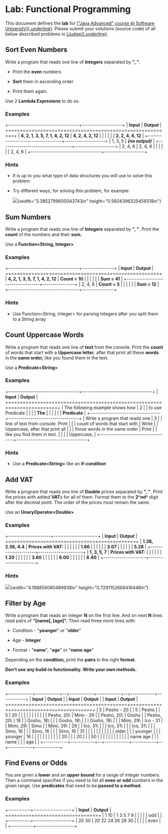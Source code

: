 Lab: Functional Programming
===========================

This document defines the **lab** for [[\"Java Advanced\" course @
Software
University]{.underline}](https://softuni.bg/modules/59/java-advanced).
Please submit your solutions (source code) of all below described
problems in
[[Judge]{.underline}](https://judge.softuni.bg/Contests/1513/Functional-Programming-Lab).

Sort Even Numbers
-----------------

Write a program that reads one line of **Integers** separated by **\",
\"**.

-   Print the **even** numbers

-   **Sort** them in ascending order

-   Print them again.

Use 2 **Lambda Expresions** to do so.

### Examples

+-----------------------------------+--------------------+
| **Input**                         | **Output**         |
+===================================+====================+
| **4, 2, 1, 3, 5, 7, 1, 4, 2, 12** | **4, 2, 4, 2, 12** |
|                                   |                    |
|                                   | **2, 2, 4, 4, 12** |
+-----------------------------------+--------------------+
| 1, 3, 5                           | ***(no output)***  |
+-----------------------------------+--------------------+
| 2, 4, 6                           | 2, 4, 6            |
|                                   |                    |
|                                   | 2, 4, 6            |
+-----------------------------------+--------------------+

### Hints

-   It is up to you what type of data structures you will use to solve
    this problem

-   Try different ways, for solving this problem, for example:

    ![](media/image1.png){width="3.3852799650043743in"
    height="0.5604396325459318in"}

Sum Numbers
-----------

Write a program that reads one line of **Integers** separated by **\",
\"**. Print the **count** of the numbers and their **sum.**

Use a **Function\<String, Integer\>**

### Examples

+-----------------------------------+----------------+
| **Input**                         | **Output**     |
+===================================+================+
| **4, 2, 1, 3, 5, 7, 1, 4, 2, 12** | **Count = 10** |
|                                   |                |
|                                   | **Sum = 41**   |
+-----------------------------------+----------------+
| 2, 4, 6                           | **Count = 3**  |
|                                   |                |
|                                   | **Sum = 12**   |
+-----------------------------------+----------------+

### Hints

-   Use Function\<String, Integer\> for parsing integers after you split
    them to a String array

Count Uppercase Words
---------------------

Write a program that reads one line of **text** from the console. Print
the **count** of words that start with a **Uppercase letter**, after
that print all these **words** in the **same order,** like you found
them in the text.

Use a **Predicate\<String\>**

### Examples

+-----------------------------------+-----------------------------------+
| **Input**                         | **Output**                        |
+===================================+===================================+
| The following example shows how   | 2                                 |
| to use Predicate                  |                                   |
|                                   | **The**                           |
|                                   |                                   |
|                                   | **Predicate**                     |
+-----------------------------------+-----------------------------------+
| Write a program that reads one    | 3                                 |
| line of text from console. Print  |                                   |
| count of words that start with    | Write                             |
| Uppercase, after that print all   |                                   |
| those words in the same order     | Print                             |
| like you find them in text.       |                                   |
|                                   | Uppercase,                        |
+-----------------------------------+-----------------------------------+

### Hints

-   Use a **Predicate\<String\>** like an **if-condition**

Add VAT
-------

Write a program that reads one line of **Double** prices separated by
**\", \"**. Print the prices with added **VAT**s for all of them. Format
them to the **2^nd^** digit after the decimal point. The order of the
prices must remain the same.

Use an **UnaryOperator\<Double\>**

### Examples

+---------------------+----------------------+
| **Input**           | **Output**           |
+=====================+======================+
| **1.38, 2.56, 4.4** | **Prices with VAT:** |
|                     |                      |
|                     | **1.66**             |
|                     |                      |
|                     | **3.07**             |
|                     |                      |
|                     | **5.28**             |
+---------------------+----------------------+
| **1, 3, 5, 7**      | **Prices with VAT:** |
|                     |                      |
|                     | **1.20**             |
|                     |                      |
|                     | **3.60**             |
|                     |                      |
|                     | **6.00**             |
|                     |                      |
|                     | **8.40**             |
+---------------------+----------------------+

### Hints

![](media/image2.png){width="4.198856080489938in"
height="0.7291152668416448in"}

Filter by Age
-------------

Write a program that reads an integer **N** on the first line. And on
next **N** lines read pairs of **\"\[name\], \[age\]\".** Then read
three more lines with:

-   Condition - \"**younger**\" or \"**older**\"

-   Age - **Integer**

-   Format - \"**name**\", \"**age**\" or \"**name age**\"

Depending on the **condition,** print the **pairs** in the right
**format**.

**Don't use any build-in functionality. Write your own methods.**

### Examples

+------------+------------+--+------------+------------+--+------------+------------+
| **Input**  | **Output** |  | **Input**  | **Output** |  | **Input**  | **Output** |
+============+============+==+============+============+==+============+============+
| 5          | Pesho - 20 |  | 5          | Pesho      |  | 5          | 20         |
|            |            |  |            |            |  |            |            |
| Pesho, 20\ | Mimi - 29  |  | Pesho, 20\ | Gosho      |  | Pesho, 20\ | 18         |
| Gosho, 18\ |            |  | Gosho, 18\ |            |  | Gosho, 18\ |            |
| Mimi, 29\  | Ico - 31   |  | Mimi, 29\  | Simo       |  | Mimi, 29\  | 29         |
| Ico, 31\   |            |  | Ico, 31\   |            |  | Ico, 31\   |            |
| Simo, 16   |            |  | Simo, 16   |            |  | Simo, 16   | 31         |
|            |            |  |            |            |  |            |            |
| older      |            |  | younger    |            |  | younger    | 16         |
|            |            |  |            |            |  |            |            |
| 20         |            |  | 20         |            |  | 50         |            |
|            |            |  |            |            |  |            |            |
| name age   |            |  | name       |            |  | age        |            |
+------------+------------+--+------------+------------+--+------------+------------+

Find Evens or Odds
------------------

You are given a **lower** and an **upper** **bound** for a range of
integer numbers. Then a command specifies if you need to list all
**even** **or** **odd** numbers in the given range. Use **predicates**
that need to be **passed to a method.**

### Examples

+-----------+-------------------+
| **Input** | **Output**        |
+===========+===================+
| 1 10      | 1 3 5 7 9         |
|           |                   |
| odd       |                   |
+-----------+-------------------+
| 20 30     | 20 22 24 26 28 30 |
|           |                   |
| even      |                   |
+-----------+-------------------+
